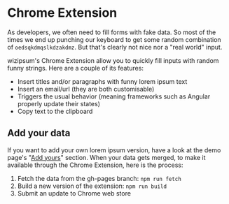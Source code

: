 # Chrome Extension

As developers, we often need to fill forms with fake data.
So most of the times we end up punching our keyboard to get some random combination of `oedsqkdmqslkdzakdmz`.
But that's clearly not nice nor a "real world" input.

wizipsum's Chrome Extension allow you to quickly fill inputs with random funny strings.
Here are a couple of its features:

* Insert titles and/or paragraphs with funny lorem ipsum text
* Insert an email/url (they are both customisable)
* Triggers the usual behavior (meaning frameworks such as Angular properly update their states)
* Copy text to the clipboard

## Add your data

If you want to add your own lorem ipsum version, have a look at the demo page's "[Add yours](https://github.com/wizbii/wizipsum/tree/gh-pages#add-yours)" section.
When your data gets merged, to make it available through the Chrome Extension, here is the process:

1. Fetch the data from the gh-pages branch: `npm run fetch`
2. Build a new version of the extension: `npm run build`
3. Submit an update to Chrome web store
